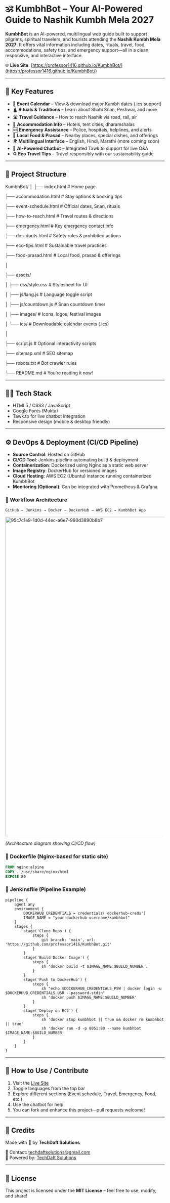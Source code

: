 # 🕉️ KumbhBot – Your AI-Powered Guide to Nashik Kumbh Mela 2027

**KumbhBot** is an AI-powered, multilingual web guide built to support pilgrims, spiritual travelers, and tourists attending the **Nashik Kumbh Mela 2027**. It offers vital information including dates, rituals, travel, food, accommodations, safety tips, and emergency support—all in a clean, responsive, and interactive interface.

🌐 **Live Site**: [https://professor1416.github.io/KumbhBot/](https://professor1416.github.io/KumbhBot/)

---

## 📌 Key Features

- 📅 **Event Calendar** – View & download major Kumbh dates (.ics support)
- 🛕 **Rituals & Traditions** – Learn about Shahi Snan, Peshwai, and more
- 🛣️ **Travel Guidance** – How to reach Nashik via road, rail, air
- 🏨 **Accommodation Info** – Hotels, tent cities, dharamshalas
- 🆘 **Emergency Assistance** – Police, hospitals, helplines, and alerts
- 🍛 **Local Food & Prasad** – Nearby places, special dishes, and offerings
- 🌍 **Multilingual Interface** – English, Hindi, Marathi (more coming soon)
- 💬 **AI-Powered Chatbot** – Integrated Tawk.to support for live Q&A
- ♻️ **Eco Travel Tips** – Travel responsibly with our sustainability guide

---

## 📁 Project Structure

KumbhBot/
│
├── index.html # Home page

├── accommodation.html # Stay options & booking tips

├── event-schedule.html # Official dates, Snan, rituals

├── how-to-reach.html # Travel routes & directions

├── emergency.html # Key emergency contact info

├── dos-donts.html # Safety rules & prohibited actions

├── eco-tips.html # Sustainable travel practices

├── food-prasad.html # Local food, prasad & offerings

│

├── assets/

│ ├── css/style.css # Stylesheet for UI

│ ├── js/lang.js # Language toggle script

│ ├── js/countdown.js # Snan countdown timer

│ ├── images/ # Icons, logos, festival images

│ └── ics/ # Downloadable calendar events (.ics)

│

├── script.js # Optional interactivity scripts

├── sitemap.xml # SEO sitemap

├── robots.txt # Bot crawler rules

└── README.md # You’re reading it now!


---

## 🧑‍💻 Tech Stack

- HTML5 / CSS3 / JavaScript
- Google Fonts (Mukta)
- Tawk.to for live chatbot integration
- Responsive design (mobile & desktop friendly)

---


## ⚙️ DevOps & Deployment (CI/CD Pipeline)

* **Source Control**: Hosted on GitHub
* **CI/CD Tool**: Jenkins pipeline automating build & deployment
* **Containerization**: Dockerized using Nginx as a static web server
* **Image Registry**: DockerHub for versioned images
* **Cloud Hosting**: AWS EC2 (Ubuntu) instance running containerized KumbhBot
* **Monitoring (Optional)**: Can be integrated with Prometheus & Grafana

### 🔄 Workflow Architecture

```text
GitHub → Jenkins → Docker → DockerHub → AWS EC2 → KumbhBot App
```

<img width="1589" height="1010" alt="95c7c1e9-1d0d-44ec-a6e7-990d3890b8b7" src="https://github.com/user-attachments/assets/9fe318cb-d99e-4c4a-999d-87b2cfc60c72" />

*(Architecture diagram showing CI/CD flow)*

### 🐳 Dockerfile (Nginx-based for static site)

```dockerfile
FROM nginx:alpine
COPY . /usr/share/nginx/html
EXPOSE 80
```

### 📜 Jenkinsfile (Pipeline Example)

```
pipeline {
    agent any
    environment {
        DOCKERHUB_CREDENTIALS = credentials('dockerhub-creds')
        IMAGE_NAME = "your-dockerhub-username/kumbhbot"
    }
    stages {
        stage('Clone Repo') {
            steps {
                git branch: 'main', url: 'https://github.com/professor1416/KumbhBot.git'
            }
        }
        stage('Build Docker Image') {
            steps {
                sh 'docker build -t $IMAGE_NAME:$BUILD_NUMBER .'
            }
        }
        stage('Push to DockerHub') {
            steps {
                sh "echo $DOCKERHUB_CREDENTIALS_PSW | docker login -u $DOCKERHUB_CREDENTIALS_USR --password-stdin"
                sh 'docker push $IMAGE_NAME:$BUILD_NUMBER'
            }
        }
        stage('Deploy on EC2') {
            steps {
                sh 'docker stop kumbhbot || true && docker rm kumbhbot || true'
                sh 'docker run -d -p 8051:80 --name kumbhbot $IMAGE_NAME:$BUILD_NUMBER'
            }
        }
    }
}
```

----

## 🚀 How to Use / Contribute

1. Visit the [Live Site](https://professor1416.github.io/KumbhBot/)
2. Toggle languages from the top bar
3. Explore different sections (Event schedule, Travel, Emergency, Food, etc.)
4. Use the chatbot for help
5. You can fork and enhance this project—pull requests welcome!

---

## 🙏 Credits

Made with 💛 by **TechDaft Solutions**

📧 Contact: [techdaftsolutions@gmail.com](mailto:techdaftsolutions@gmail.com)  
🔗 Powered by: [TechDaft Solutions](https://www.linkedin.com/company/techdaft-solutions)

---

## 📜 License

This project is licensed under the **MIT License** – feel free to use, modify, and share!
